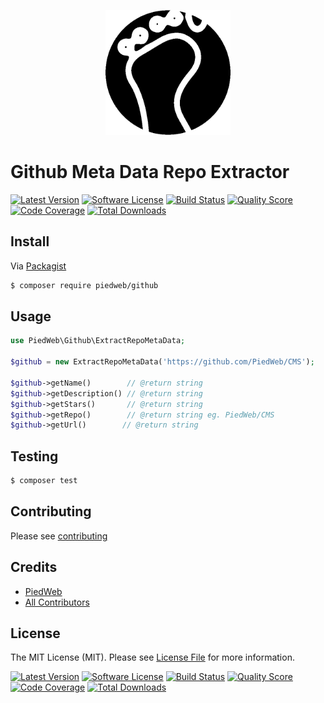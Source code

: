 <p align="center"><a href="https://dev.piedweb.com">
<img src="https://raw.githubusercontent.com/PiedWeb/piedweb-devoluix-theme/master/src/img/logo_title.png" width="200" height="200" alt="Open Source Package" />
</a></p>

# Github Meta Data Repo Extractor

[![Latest Version](https://img.shields.io/github/tag/PiedWeb/Github.svg?style=flat&label=release)](https://github.com/PiedWeb/Github/tags)
[![Software License](https://img.shields.io/badge/license-MIT-brightgreen.svg?style=flat)](https://github.com/PiedWeb/Github/blob/master/LICENSE)
[![Build Status](https://img.shields.io/travis/PiedWeb/Github/master.svg?style=flat)](https://travis-ci.org/PiedWeb/Github)
[![Quality Score](https://img.shields.io/scrutinizer/g/PiedWeb/Github.svg?style=flat)](https://scrutinizer-ci.com/g/PiedWeb/Github)
[![Code Coverage](https://img.shields.io/scrutinizer/coverage/g/PiedWeb/Github.svg?style=flat)](https://scrutinizer-ci.com/g/PiedWeb/Github/code-structure)
[![Total Downloads](https://img.shields.io/packagist/dt/piedweb/github.svg?style=flat)](https://packagist.org/packages/piedweb/github)

## Install

Via [Packagist](https://img.shields.io/packagist/dt/piedweb/github.svg?style=flat)

``` bash
$ composer require piedweb/github
```

## Usage

``` php
use PiedWeb\Github\ExtractRepoMetaData;

$github = new ExtractRepoMetaData('https://github.com/PiedWeb/CMS');

$github->getName()        // @return string
$github->getDescription() // @return string
$github->getStars()       // @return string
$github->getRepo()        // @return string eg. PiedWeb/CMS
$github->getUrl()        // @return string
```

## Testing

``` bash
$ composer test
```

## Contributing

Please see [contributing](https://dev.piedweb.com/contributing)

## Credits

- [PiedWeb](https://piedweb.com)
- [All Contributors](https://github.com/PiedWeb/:package_skake/graphs/contributors)

## License

The MIT License (MIT). Please see [License File](LICENSE) for more information.

[![Latest Version](https://img.shields.io/github/tag/PiedWeb/Github.svg?style=flat&label=release)](https://github.com/PiedWeb/Github/tags)
[![Software License](https://img.shields.io/badge/license-MIT-brightgreen.svg?style=flat)](https://github.com/PiedWeb/Github/blob/master/LICENSE)
[![Build Status](https://img.shields.io/travis/PiedWeb/Github/master.svg?style=flat)](https://travis-ci.org/PiedWeb/Github)
[![Quality Score](https://img.shields.io/scrutinizer/g/PiedWeb/Github.svg?style=flat)](https://scrutinizer-ci.com/g/PiedWeb/Github)
[![Code Coverage](https://img.shields.io/scrutinizer/coverage/g/PiedWeb/Github.svg?style=flat)](https://scrutinizer-ci.com/g/PiedWeb/Github/code-structure)
[![Total Downloads](https://img.shields.io/packagist/dt/piedweb/github.svg?style=flat)](https://packagist.org/packages/piedweb/github)
